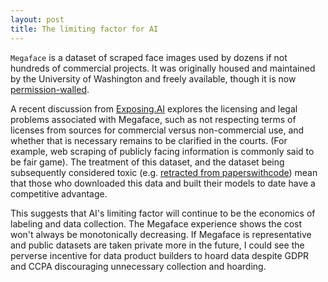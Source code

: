 ```yaml
---
layout: post
title: The limiting factor for AI
---
```


`Megaface` is a dataset of scraped face images used by dozens if not hundreds of commercial projects. It was originally housed and maintained by the University of Washington and freely available, though it is now [permission-walled](http://megaface.cs.washington.edu/dataset/download.html). 

A recent discussion from [Exposing.AI](https://exposing.ai/megaface/) explores the licensing and legal problems associated with Megaface, such as not respecting terms of licenses from sources for commercial versus non-commercial use, and whether that is necessary remains to be clarified in the courts. (For example, web scraping of publicly facing information is commonly said to be fair game). The treatment of this dataset, and the dataset being subsequently considered toxic (e.g. [retracted from paperswithcode](https://paperswithcode.com/dataset/megaface)) mean that those who downloaded this data and built their models to date have a competitive advantage.

This suggests that AI's limiting factor will continue to be the economics of labeling and data collection. The Megaface experience shows the cost won't always be monotonically decreasing. If Megaface is representative and public datasets are taken private more in the future, I could see the perverse incentive for data product builders to hoard data despite GDPR and CCPA discouraging unnecessary collection and hoarding.

